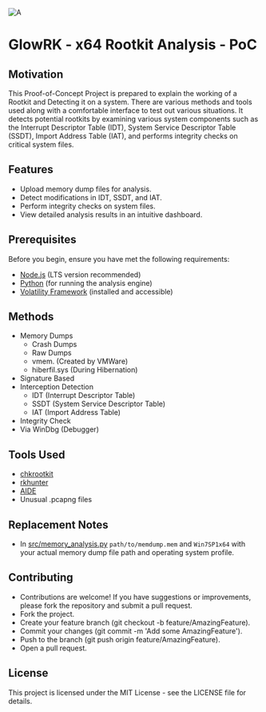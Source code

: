 ![A](https://github.com/user-attachments/assets/f90e7e50-df29-48be-8f8b-c2bdf93585bc)
# GlowRK - x64 Rootkit Analysis - PoC

## Motivation
This Proof-of-Concept Project is prepared to explain the working of a Rootkit and Detecting it on a system. There are various methods and tools used along with a comfortable interface to test out various situations.
It detects potential rootkits by examining various system components such as the Interrupt Descriptor Table (IDT), System Service Descriptor Table (SSDT), Import Address Table (IAT), and performs integrity checks on critical system files.

## Features 
- Upload memory dump files for analysis.
- Detect modifications in IDT, SSDT, and IAT.
- Perform integrity checks on system files.
- View detailed analysis results in an intuitive dashboard.

## Prerequisites
Before you begin, ensure you have met the following requirements:
- [Node.js](https://nodejs.org/) (LTS version recommended)
- [Python](https://www.python.org/) (for running the analysis engine)
- [Volatility Framework](https://github.com/volatilityfoundation/volatility) (installed and accessible)

## Methods 
- Memory Dumps
  - Crash Dumps
  - Raw Dumps
  - vmem. (Created by VMWare)
  - hiberfil.sys (During Hibernation)
- Signature Based
- Interception Detection
    - IDT (Interrupt Descriptor Table)
    - SSDT (System Service Descriptor Table)
    - IAT (Import Address Table)
- Integrity Check
- Via WinDbg (Debugger)

## Tools Used
- [chkrootkit](https://www.chkrootkit.org/)
- [rkhunter](https://rkhunter.sourceforge.net/)
- [AIDE](https://aide.github.io/doc/)
- Unusual .pcapng files

## Replacement Notes
- In [src/memory_analysis.py](https://github.com/x0prc/GlowRK/src/memory_analysis.py) `path/to/memdump.mem` and `Win7SP1x64` with your actual memory dump file path and operating system profile.


## Contributing
- Contributions are welcome! If you have suggestions or improvements, please fork the repository and submit a pull request.
- Fork the project.
- Create your feature branch (git checkout -b feature/AmazingFeature).
- Commit your changes (git commit -m 'Add some AmazingFeature').
- Push to the branch (git push origin feature/AmazingFeature).
- Open a pull request.

## License
This project is licensed under the MIT License - see the LICENSE file for details.
